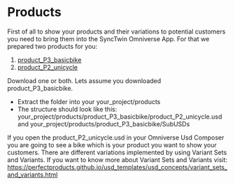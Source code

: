 # Products

First of all to show your products and their variations to potential customers you need to bring them into the SyncTwin Omniverse App. For that we prepared two products for you:

1. [product_P3_basicbike](https://github.com/perfectproducts/usd_templates/blob/main/src/cycle_demo/assets/products/product_P3_basicbike.zip)
2. [product_P2_unicycle](https://github.com/perfectproducts/usd_templates/blob/main/src/cycle_demo/assets/products/product_P2_unicycle.zip)

Download one or both. Lets assume you downloaded product_P3_basicbike.

- Extract the folder into your your_project/products
- The structure should look like this: your_project/products/product_P3_basicbike/product_P2_unicycle.usd and your_project/products/product_P3_basicbike/SubUSDs

If you open the product_P2_unicycle.usd in your Omniverse Usd Composer you are going to see a bike which is your product you want to show your customers. There are different variations implemented by using Variant Sets and Variants. If you want to know more about Variant Sets and Variants visit: https://perfectproducts.github.io/usd_templates/usd_concepts/variant_sets_and_variants.html
